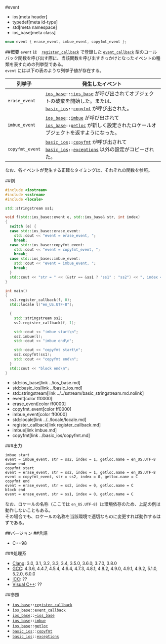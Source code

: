 #event
* ios[meta header]
* typedef[meta id-type]
* std[meta namespace]
* ios_base[meta class]

```cpp
enum event { erase_event, imbue_event, copyfmt_event };
```

##概要
`event` は　[`register_callback`](register_callback.md) で登録した [`event_callback`](type-event_callback.md) 型のコールバック関数を呼び出す際に、当該関数を呼び出すきっかけとなったイベントの種類を表すための列挙型である。  
`event` には以下の表のような列挙子値が存在する。

| 列挙子          | 発生したイベント |
|-----------------|----------------------|
| `erase_event`   | [`ios_base`](../ios_base.md)`::`[`~ios_base`](op_destructor.md) が呼び出されてオブジェクトの破棄を開始した。または、[`basic_ios`](../basic_ios.md)`::`[`copyfmt`](../basic_ios/copyfmt.md) が呼び出された。 |
| `imbue_event`   | [`ios_base`](../ios_base.md)`::`[`imbue`](imbue.md) が呼び出されて [`ios_base`](../ios_base.md)`::`[`getloc`](getloc.md) が新しく設定されたロケールオブジェクトを返すようになった。 |
| `copyfmt_event` | [`basic_ios`](../basic_ios.md)`::`[`copyfmt`](../basic_ios/copyfmt.md) が呼び出されて [`basic_ios`](../basic_ios.md)`::`[`exceptions`](../basic_ios/exceptions.md) 以外の設定がコピーされた。 |

なお、各イベントが発生する正確なタイミングは、それぞれの関数を参照。


##例
```cpp
#include <iostream>
#include <sstream>
#include <locale>

std::stringstream ss1;

void f(std::ios_base::event e, std::ios_base& str, int index)
{
  switch (e) {
  case std::ios_base::erase_event:
    std::cout << "event = erase_event, ";
    break;
  case std::ios_base::copyfmt_event:
    std::cout << "event = copyfmt_event, ";
    break;
  case std::ios_base::imbue_event:
    std::cout << "event = imbue_event, ";
    break;
  }
  std::cout << "str = " << (&str == &ss1 ? "ss1" : "ss2") << ", index = " << index << ", getloc.name = " << str.getloc().name() << '\n';
}

int main()
{
  ss1.register_callback(f, 0);
  std::locale l("en_US.UTF-8");

  {
    std::stringstream ss2;
    ss2.register_callback(f, 1);

    std::cout << "imbue start\n";
    ss2.imbue(l);
    std::cout << "imbue end\n";

    std::cout << "copyfmt start\n";
    ss2.copyfmt(ss1);
    std::cout << "copyfmt end\n";
  }
  std::cout << "block end\n";
}
```
* std::ios_base[link ../ios_base.md]
* std::basic_ios[link ../basic_ios.md]
* std::stringstream[link ../../sstream/basic_stringstream.md.nolink]
* event[color ff0000]
* erase_event[color ff0000]
* copyfmt_event[color ff0000]
* imbue_event[color ff0000]
* std::locale[link ../../locale/locale.md]
* register_callback[link register_callback.md]
* imbue[link imbue.md]
* copyfmt[link ../basic_ios/copyfmt.md]

###出力
```
imbue start
event = imbue_event, str = ss2, index = 1, getloc.name = en_US.UTF-8
imbue end
copyfmt start
event = erase_event, str = ss2, index = 1, getloc.name = en_US.UTF-8
event = copyfmt_event, str = ss2, index = 0, getloc.name = C
copyfmt end
event = erase_event, str = ss2, index = 0, getloc.name = C
block end
event = erase_event, str = ss1, index = 0, getloc.name = C
```

なお、ロケールの名称（ここでは `en_US.UTF-8`）は環境依存のため、上記の例は動作しないこともある。  
その場合でも、ロケールの名称を当該環境で適切なものに変更すれば動作するはずである。


##バージョン
##言語
- C++98

###処理系
- [Clang](/implementation.md#clang): 3.0, 3.1, 3.2, 3.3, 3.4, 3.5.0, 3.6.0, 3.7.0, 3.8.0
- [GCC](/implementation.md#gcc): 4.3.6, 4.4.7, 4.5.4, 4.6.4, 4.7.3, 4.8.1, 4.8.2, 4.9.0, 4.9.1, 4.9.2, 5.1.0, 5.2.0, 6.0.0
- [ICC](/implementation.md#icc): ??
- [Visual C++](/implementation.md#visual_cpp): ??


##参照
- [`ios_base`](../ios_base.md)`::`[`register_callback`](register_callback.md)
- [`ios_base`](../ios_base.md)`::`[`event_callback`](type-event_callback.md)
- [`ios_base`](../ios_base.md)`::`[`~ios_base`](op_destructor.md)
- [`ios_base`](../ios_base.md)`::`[`imbue`](imbue.md)
- [`ios_base`](../ios_base.md)`::`[`getloc`](getloc.md)
- [`basic_ios`](../basic_ios.md)`::`[`copyfmt`](../basic_ios/copyfmt.md)
- [`basic_ios`](../basic_ios.md)`::`[`exceptions`](../basic_ios/exceptions.md)
